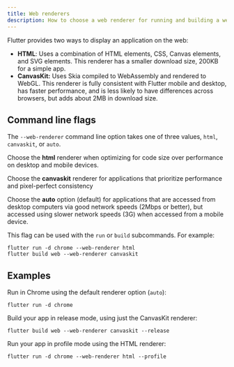 ```yaml
---
title: Web renderers
description: How to choose a web renderer for running and building a web app.
---
```


Flutter provides two ways to display an application on the web:

* **HTML**: Uses a combination of HTML elements, CSS, Canvas elements, and SVG
  elements. This renderer has a smaller download size, 200KB for a simple app.
* **CanvasKit:** Uses Skia compiled to WebAssembly and rendered to WebGL. This
  renderer is fully consistent with Flutter mobile and desktop, has faster
  performance, and is less likely to have differences across browsers, but adds
  about 2MB in download size.

## Command line flags

The `--web-renderer` command line option takes one of three values, `html`,
`canvaskit`, or `auto`.

Choose the **html** renderer when optimizing for code size over performance on
desktop and mobile devices.

Choose the **canvaskit** renderer for applications that prioritize performance
and pixel-perfect consistency

Choose the **auto** option (default) for applications that are accessed from
desktop computers via good network speeds (2Mbps or better), but accessed using
slower network speeds (3G) when accessed from a mobile device.

This flag can be used with the `run` or `build` subcommands. For example:

```
flutter run -d chrome --web-renderer html
flutter build web --web-renderer canvaskit
```

## Examples

Run in Chrome using the default renderer option (`auto`):

```
flutter run -d chrome
```

Build your app in release mode, using just the CanvasKit renderer:

```
flutter build web --web-renderer canvaskit --release
```

Run  your app in profile mode using the HTML renderer:

```
flutter run -d chrome --web-renderer html --profile
```
